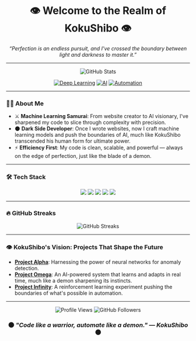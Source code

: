 <h1 align="center">👁️ Welcome to the Realm of KokuShibo 👁️</h1>

<p align="center">
  <em>“Perfection is an endless pursuit, and I've crossed the boundary between light and darkness to master it.”</em>
</p>

---

<p align="center">
  <img src="https://github-readme-stats.vercel.app/api?username=your-username&show_icons=true&hide_border=true&theme=radical" alt="GitHub Stats" />
</p>

<p align="center">
  <a href="https://github.com/your-username"><img src="https://img.shields.io/badge/Deep%20Learning-%2300BFFF.svg?&style=for-the-badge&logo=tensorflow&logoColor=white" alt="Deep Learning" /></a>
  <a href="https://github.com/your-username"><img src="https://img.shields.io/badge/AI-%2312100E.svg?&style=for-the-badge&logo=ai&logoColor=white" alt="AI" /></a>
  <a href="https://github.com/your-username"><img src="https://img.shields.io/badge/Automation-%234B0082.svg?&style=for-the-badge&logo=github-actions&logoColor=white" alt="Automation" /></a>
</p>

---

### 🧑‍💻 About Me
- ⚔️ **Machine Learning Samurai**: From website creator to AI visionary, I've sharpened my code to slice through complexity with precision.
- 🌑 **Dark Side Developer**: Once I wrote websites, now I craft machine learning models and push the boundaries of AI, much like KokuShibo transcended his human form for ultimate power.
- ⚡ **Efficiency First**: My code is clean, scalable, and powerful — always on the edge of perfection, just like the blade of a demon.

---

### 🛠️ Tech Stack
<p align="center">
  <img src="https://img.shields.io/badge/-Python-3776AB?style=for-the-badge&logo=python&logoColor=white" />
  <img src="https://img.shields.io/badge/-TensorFlow-FF6F00?style=for-the-badge&logo=tensorflow&logoColor=white" />
  <img src="https://img.shields.io/badge/-PyTorch-EE4C2C?style=for-the-badge&logo=pytorch&logoColor=white" />
  <img src="https://img.shields.io/badge/-Git-F05032?style=for-the-badge&logo=git&logoColor=white" />
  <img src="https://img.shields.io/badge/-Linux-FCC624?style=for-the-badge&logo=linux&logoColor=black" />
</p>

---

### 🔥 GitHub Streaks
<p align="center">
  <img src="https://github-readme-streak-stats.herokuapp.com/?user=your-username&theme=dark&hide_border=true" alt="GitHub Streaks" />
</p>

---

### 👁️ KokuShibo's Vision: Projects That Shape the Future
- **[Project Alpha](https://github.com/your-username/project-alpha)**: Harnessing the power of neural networks for anomaly detection.
- **[Project Omega](https://github.com/your-username/project-omega)**: An AI-powered system that learns and adapts in real time, much like a demon sharpening its instincts.
- **[Project Infinity](https://github.com/your-username/project-infinity)**: A reinforcement learning experiment pushing the boundaries of what's possible in automation.

---

<p align="center">
  <img src="https://komarev.com/ghpvc/?username=your-username&style=flat-square&color=blue" alt="Profile Views" />
  <img src="https://img.shields.io/github/followers/your-username?style=social" alt="GitHub Followers" />
</p>

<h3 align="center">🌑 <em>"Code like a warrior, automate like a demon." — KokuShibo</em> 🌑</h3>
